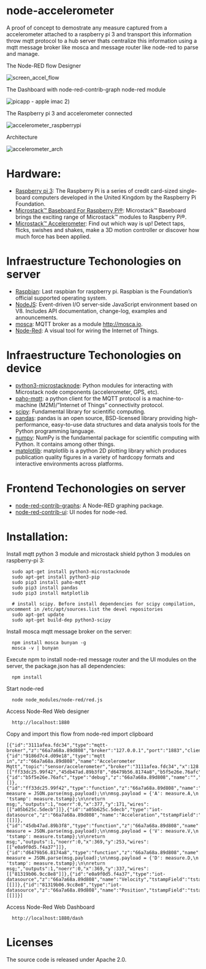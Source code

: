 # node-accelerometer

A proof of concept to demostrate any measure captured from a accelerometer attached to a raspberry pi 3 and transport this information throw mqtt protocol to a hub server thats centralize this information using a mqtt message broker like mosca and message router like node-red to parse and manage.

The Node-RED flow Designer

 ![screen_accel_flow](https://cloud.githubusercontent.com/assets/1216181/16090161/9bafae1c-332e-11e6-82fe-326f93d07956.png)

The Dashboard with node-red-contrib-graph node-red module

![picapp - apple imac 2](https://cloud.githubusercontent.com/assets/1216181/16090365/65eed644-332f-11e6-9a2a-6f50aea8bf32.png))

The Raspberry pi 3 and accelerometer connected

![accelerometer_raspberrypi](https://cloud.githubusercontent.com/assets/1216181/16017883/41bb0646-31a2-11e6-907b-8fb9019c17c8.jpeg)

Architecture

![accelerometer_arch](https://cloud.githubusercontent.com/assets/1216181/16018154/7defe644-31a3-11e6-93c2-b8d0c215537d.jpg)

# Hardware:

- [Raspberry pi 3](https://www.raspberrypi.org/): The Raspberry Pi is a series of credit card-sized single-board computers developed in the United Kingdom by the Raspberry Pi Foundation.
- [Microstack™ Baseboard For Raspberry Pi®](http://www.microstack.org.uk/assets/pibaseboard/FormattedPiBaseboardgettingstarted.pdf): Microstack™ Baseboard brings the exciting range of Microstack™ modules to Raspberry Pi®.
- [Microstack™ Accelerometer](http://www.generationrobots.com/media/Microstack/Microstack-accelerometer-for-raspberry-pi-getting-started.pdf): Find out which way is up! Detect taps, flicks, swishes and shakes, make a 3D motion controller or discover how much force has been
applied. 

# Infraestructure Techonologies on server

- [Raspbian](https://www.raspberrypi.org/downloads/raspbian/): Last raspbian for raspberry pi. Raspbian is the Foundation’s official supported operating system.
- [NodeJS](https://nodejs.org/): Event-driven I/O server-side JavaScript environment based on V8. Includes API documentation, change-log, examples and announcements.
- [mosca](https://github.com/mcollina/mosca): MQTT broker as a module http://mosca.io.
- [Node-Red](http://nodered.org/): A visual tool for wiring the Internet of Things.

# Infraestructure Techonologies on device

- [python3-microstacknode](https://github.com/microstack-IoT/python3-microstacknode): Python modules for interacting with Microstack node components (accelerometer, GPS, etc).
- [paho-mqtt](https://pypi.python.org/pypi/paho-mqtt/1.1): a python client for the MQTT protocol is a machine-to-machine (M2M)/”Internet of Things” connectivity protocol.
- [scipy](https://www.scipy.org/): Fundamental library for scientific computing.
- [pandas](http://pandas.pydata.org/): pandas is an open source, BSD-licensed library providing high-performance, easy-to-use data structures and data analysis tools for the Python programming language.
- [numpy](http://www.numpy.org/): NumPy is the fundamental package for scientific computing with Python. It contains among other things.
- [matplotlib](http://matplotlib.org/): matplotlib is a python 2D plotting library which produces publication quality figures in a variety of hardcopy formats and interactive environments across platforms.

# Frontend Techonologies on server

- [node-red-contrib-graphs](https://www.npmjs.com/package/node-red-contrib-graphs): A Node-RED graphing package.
- [node-red-contrib-ui](https://www.npmjs.com/package/node-red-contrib-ui): UI nodes for node-red.

# Installation:

Install mqtt python 3 module and microstack shield python 3 modules on raspberry-pi 3:
```
  sudo apt-get install python3-microstacknode
  sudo apt-get install python3-pip
  sudo pip3 install paho-mqtt
  sudo pip3 install pandas
  sudo pip3 install matplotlib
  
  # install scipy. Before install dependencies for scipy compilation, uncomment in /etc/apt/sources.list the devel repositories
  sudo apt-get update
  sudo apt-get build-dep python3-scipy
```

Install mosca mqtt message broker on the server:
```
  npm install mosca bunyan -g
  mosca -v | bunyan
```

Execute npm to install node-red message router and the UI modules on the server, the package.json has all dependencies:
```
  npm install
```

Start node-red
```
  node node_modules/node-red/red.js
```

Access Node-Red Web designer
```
  http://localhost:1880
```

Copy and import this flow from node-red import clipboard
```
[{"id":"3111afea.fdc34","type":"mqtt-broker","z":"66a7a68a.89d808","broker":"127.0.0.1","port":"1883","clientid":"","usetls":false,"verifyservercert":true,"compatmode":true,"keepalive":"60","cleansession":true,"willTopic":"","willQos":"0","willRetain":null,"willPayload":"","birthTopic":"","birthQos":"0","birthRetain":null,"birthPayload":""},{"id":"9186d7c4.d09e18","type":"mqtt in","z":"66a7a68a.89d808","name":"Accelerometer Mqtt","topic":"sensor/accelerometer","broker":"3111afea.fdc34","x":128.5,"y":214,"wires":[["ff33dc25.99f42","45db47ad.89b3f8","d6479b56.8174a8","b5f5e26e.76afc"]]},{"id":"b5f5e26e.76afc","type":"debug","z":"66a7a68a.89d808","name":"","active":true,"console":"false","complete":"payload","x":384.5,"y":73,"wires":[]},{"id":"ff33dc25.99f42","type":"function","z":"66a7a68a.89d808","name":"Acceleration","func":"var measure = JSON.parse(msg.payload);\n\nmsg.payload = {'A': measure.A,\n               'tstamp': measure.tstamp};\n\nreturn msg;","outputs":1,"noerr":0,"x":377,"y":171,"wires":[["a05b625c.5decb"]]},{"id":"a05b625c.5decb","type":"iot-datasource","z":"66a7a68a.89d808","name":"Acceleration","tstampField":"tstamp","dataField":"A","disableDiscover":false,"x":573,"y":171,"wires":[[]]},{"id":"45db47ad.89b3f8","type":"function","z":"66a7a68a.89d808","name":"Velocity","func":"var measure = JSON.parse(msg.payload);\n\nmsg.payload = {'V': measure.V,\n               'tstamp': measure.tstamp};\n\nreturn msg;","outputs":1,"noerr":0,"x":369,"y":253,"wires":[["e0a9f0d5.f4a37"]]},{"id":"d6479b56.8174a8","type":"function","z":"66a7a68a.89d808","name":"Position","func":"var measure = JSON.parse(msg.payload);\n\nmsg.payload = {'D': measure.D,\n               'tstamp': measure.tstamp};\n\nreturn msg;","outputs":1,"noerr":0,"x":369,"y":337,"wires":[["81319b06.9cc8e8"]]},{"id":"e0a9f0d5.f4a37","type":"iot-datasource","z":"66a7a68a.89d808","name":"Velocity","tstampField":"tstamp","dataField":"V","disableDiscover":false,"x":562,"y":253,"wires":[[]]},{"id":"81319b06.9cc8e8","type":"iot-datasource","z":"66a7a68a.89d808","name":"Position","tstampField":"tstamp","dataField":"D","disableDiscover":false,"x":563,"y":337,"wires":[[]]}]
```

Access Node-Red Web Dashboard
```
  http://localhost:1880/dash
```

# Licenses
The source code is released under Apache 2.0.

